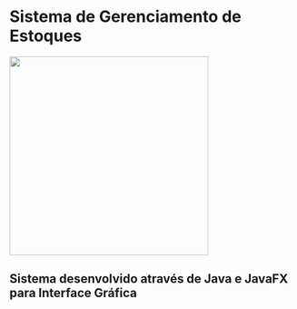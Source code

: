 # Sistema de Gerenciamento de Estoques

<img src="https://cdn.discordapp.com/attachments/784133268592132107/919267636246876210/tela-menu.png" width="350px" height="350px">

## Sistema desenvolvido através de Java e JavaFX para Interface Gráfica


